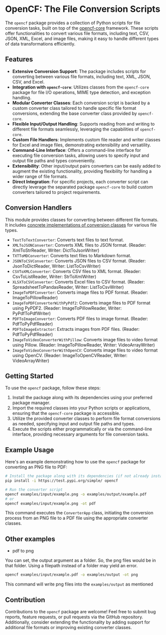 # OpenCF: The File Conversion Scripts

The `opencf` package provides a collection of Python scripts for file conversion tasks, built on top of the [opencf-core](https://test.pypi.org/project/opencf-core/) framework. These scripts offer functionalities to convert various file formats, including text, CSV, JSON, XML, Excel, and image files, making it easy to handle different types of data transformations efficiently.

## Features

- **Extensive Conversion Support**: The package includes scripts for converting between various file formats, including text, XML, JSON, CSV, and Excel.
- **Integration with `opencf-core`**: Utilizes classes from the `opencf-core` package for file I/O operations, MIME type detection, and exception handling.
- **Modular Converter Classes**: Each conversion script is backed by a custom converter class tailored to handle specific file format conversions, extending the base converter class provided by `opencf-core`.
- **Flexible Input/Output Handling**: Supports reading from and writing to different file formats seamlessly, leveraging the capabilities of `opencf-core`.
- **Custom File Handlers**: Implements custom file reader and writer classes for Excel and image files, demonstrating extensibility and versatility.
- **Command-Line Interface**: Offers a command-line interface for executing file conversion tasks, allowing users to specify input and output file paths and types conveniently.
- **Extensibility**: Other input/output pairs converters can be easily added to augment the existing functionality, providing flexibility for handling a wider range of file formats.
- **Direct Integration**: For specific projects, each converter script can directly leverage the separated package `opencf-core` to build custom converters tailored to project requirements.

## Conversion Handlers

This module provides classes for converting between different file formats. It includes [concrete implementations of conversion classes](./opencf/converters.py) for various file types.

- `TextToTextConverter`: Converts text files to text format.
- `XMLToJSONConverter`: Converts XML files to JSON format. (Reader: XmlToStrReader, Writer: DictToJsonWriter)
- `TXTToMDConverter`: Converts text files to Markdown format.
- `JSONToCSVConverter`: Converts JSON files to CSV format. (Reader: JsonToDictReader, Writer: ListToCsvWriter)
- `CSVToXMLConverter`: Converts CSV files to XML format. (Reader: CsvToListReader, Writer: StrToXmlWriter)
- `XLSXToCSVConverter`: Converts Excel files to CSV format. (Reader: SpreadsheetToPandasReader, Writer: ListToCsvWriter)
- `ImageToPDFConverter`: Converts image files to PDF format. (Reader: ImageToPillowReader)
- `ImageToPDFConverterWithPyPdf2`: Converts image files to PDF format using PyPDF2. (Reader: ImageToPillowReader, Writer: PyPdfToPdfWriter)
- `PDFToImageConverter`: Converts PDF files to image format. (Reader: PdfToPyPdfReader)
- `PDFToImageExtractor`: Extracts images from PDF files. (Reader: PdfToPyPdfReader)
- `ImageToVideoConverterWithPillow`: Converts image files to video format using Pillow. (Reader: ImageToPillowReader, Writer: VideoArrayWriter)
- `ImageToVideoConverterWithOpenCV`: Converts image files to video format using OpenCV. (Reader: ImageToOpenCVReader, Writer: VideoArrayWriter)

## Getting Started

To use the `opencf` package, follow these steps:

1. Install the package along with its dependencies using your preferred package manager.
2. Import the required classes into your Python scripts or applications, ensuring that the `opencf-core` package is accessible.
3. Utilize the provided converter classes to perform file format conversions as needed, specifying input and output file paths and types.
4. Execute the scripts either programmatically or via the command-line interface, providing necessary arguments for file conversion tasks.

## Example Usage

Here's an example demonstrating how to use the `opencf` package for converting an PNG file to PDF:

```bash
# Install the package along with its dependencies (if not already installed)
pip install -i https://test.pypi.org/simple/ opencf

# Run the converter script
opencf examples/input/example.png -o examples/output/example.pdf
# or
opencf examples/input/example.png -ot pdf
```

This command executes the `ConverterApp` class, initiating the conversion process from an PNG file to a PDF file using the appropriate converter classes.

## Other examples

- pdf to png

You can set, the output argument as a folder. So, the png files would be in that folder. Using a filepath instead of a folder may yield an error.

```bash
opencf examples/input/example.pdf -o examples/output -ot png
```

This command will write png files into the `examples/output` as mentioned

## Contribution

Contributions to the `opencf` package are welcome! Feel free to submit bug reports, feature requests, or pull requests via the GitHub repository. Additionally, consider extending the functionality by adding support for additional file formats or improving existing converter classes.
